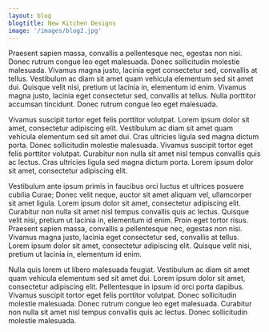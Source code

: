 ```yaml
---
layout: blog
blogtitle: New Kitchen Designs
image: '/images/blog2.jpg'
---
```

Praesent sapien massa, convallis a pellentesque nec, egestas non nisi. Donec rutrum congue leo eget malesuada. Donec sollicitudin molestie malesuada. Vivamus magna justo, lacinia eget consectetur sed, convallis at tellus. Vestibulum ac diam sit amet quam vehicula elementum sed sit amet dui. Quisque velit nisi, pretium ut lacinia in, elementum id enim. Vivamus magna justo, lacinia eget consectetur sed, convallis at tellus. Nulla porttitor accumsan tincidunt. Donec rutrum congue leo eget malesuada.

Vivamus suscipit tortor eget felis porttitor volutpat. Lorem ipsum dolor sit amet, consectetur adipiscing elit. Vestibulum ac diam sit amet quam vehicula elementum sed sit amet dui. Cras ultricies ligula sed magna dictum porta. Donec sollicitudin molestie malesuada. Vivamus suscipit tortor eget felis porttitor volutpat. Curabitur non nulla sit amet nisl tempus convallis quis ac lectus. Cras ultricies ligula sed magna dictum porta. Lorem ipsum dolor sit amet, consectetur adipiscing elit.

Vestibulum ante ipsum primis in faucibus orci luctus et ultrices posuere cubilia Curae; Donec velit neque, auctor sit amet aliquam vel, ullamcorper sit amet ligula. Lorem ipsum dolor sit amet, consectetur adipiscing elit. Curabitur non nulla sit amet nisl tempus convallis quis ac lectus. Quisque velit nisi, pretium ut lacinia in, elementum id enim. Proin eget tortor risus. Praesent sapien massa, convallis a pellentesque nec, egestas non nisi. Vivamus magna justo, lacinia eget consectetur sed, convallis at tellus. Lorem ipsum dolor sit amet, consectetur adipiscing elit. Quisque velit nisi, pretium ut lacinia in, elementum id enim.

Nulla quis lorem ut libero malesuada feugiat. Vestibulum ac diam sit amet quam vehicula elementum sed sit amet dui. Lorem ipsum dolor sit amet, consectetur adipiscing elit. Pellentesque in ipsum id orci porta dapibus. Vivamus suscipit tortor eget felis porttitor volutpat. Donec sollicitudin molestie malesuada. Donec rutrum congue leo eget malesuada. Curabitur non nulla sit amet nisl tempus convallis quis ac lectus. Donec sollicitudin molestie malesuada.
